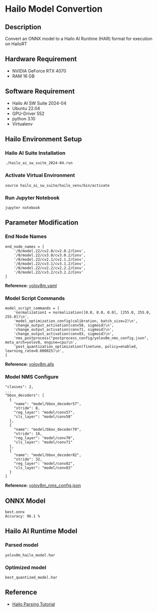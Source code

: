 # Hailo Model Convertion

## Description
Convert an ONNX model to a Hailo AI Runtime (HAR) format for execution on HailoRT

## Hardware Requirement
* NVIDIA GeForce RTX 4070
* RAM 16 GB

## Software Requirement
* Hailo AI SW Suite 2024-04
* Ubuntu 22.04
* GPU-Driver 552
* python 3.10
* Virtualenv

## Hailo Environment Setup
### Hailo AI Suite Installation
```
./hailo_ai_sw_suite_2024-04.run
```
### Activate Virtual Environment
```
source hailo_ai_sw_suite/hailo_venv/bin/activate
```
### Run Jupyter Notebook
```
jupyter notebook
```

## Parameter Modification
### End Node Names
```
end_node_names = [
    '/0/model.22/cv2.0/cv2.0.2/Conv',
    '/0/model.22/cv3.0/cv3.0.2/Conv',
    '/0/model.22/cv2.1/cv2.1.2/Conv',
    '/0/model.22/cv3.1/cv3.1.2/Conv',
    '/0/model.22/cv2.2/cv2.2.2/Conv',
    '/0/model.22/cv3.2/cv3.2.2/Conv'
]
```
__Reference:__ [yolov8m.yaml](https://github.com/hailo-ai/hailo_model_zoo/blob/master/hailo_model_zoo/cfg/networks/yolov8m.yaml)

### Model Script Commands
```
model_script_commands = [
    'normalization1 = normalization([0.0, 0.0, 0.0], [255.0, 255.0, 255.0])\n',
    'model_optimization_config(calibration, batch_size=2)\n',
    'change_output_activation(conv58, sigmoid)\n',
    'change_output_activation(conv71, sigmoid)\n',
    'change_output_activation(conv83, sigmoid)\n',
    'nms_postprocess("postprocess_config/yolov8m_nms_config.json", meta_arch=yolov8, engine=cpu)\n',
    'post_quantization_optimization(finetune, policy=enabled, learning_rate=0.000025)\n',
]
```
__Reference:__ [yolov8m.alls](https://github.com/hailo-ai/hailo_model_zoo/blob/master/hailo_model_zoo/cfg/alls/generic/yolov8m.alls)

### Model NMS Configure
```
"classes": 2,
...
"bbox_decoders": [
  {
    "name": "model/bbox_decoder57",
    "stride": 8,
    "reg_layer": "model/conv57",
    "cls_layer": "model/conv58"
  },
  {
    "name": "model/bbox_decoder70",
    "stride": 16,
    "reg_layer": "model/conv70",
    "cls_layer": "model/conv71"
  },
  {
    "name": "model/bbox_decoder82",
    "stride": 32,
    "reg_layer": "model/conv82",
    "cls_layer": "model/conv83"
  }
]
```
__Reference:__ [yolov8m_nms_config.json](https://github.com/hailo-ai/hailo_model_zoo/blob/master/hailo_model_zoo/cfg/postprocess_config/yolov8m_nms_config.json)

## ONNX Model
```
best.onnx
Accuracy: 96.1 %
```

## Hailo AI Runtime Model
### Parsed model
```
yolov8m_hailo_model.har
```

### Optimized model
```
best_quantized_model.har
```

## Reference
* [Hailo Parsing Tutorial](https://hailo.ai/developer-zone/documentation/dataflow-compiler-v3-27-0/?sp_referrer=tutorials_notebooks/notebooks/DFC_1_Parsing_Tutorial.html#Parsing-Example-from-ONNX-to-HAR)
